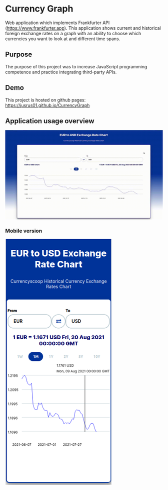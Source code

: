 # Currency Graph

Web application which implements Frankfurter API (https://www.frankfurter.app). This application shows current and historical foreign exchange rates on a graph
with an ability to choose which currencies you want to look at and different time spans.

## Purpose
The purpose of this project was to increase JavaScript programming competence and practice integrating third-party APIs.

## Demo
This project is hosted on github pages: https://jusrus01.github.io/CurrencyGraph

## Application usage overview
![Should be a gif from assets folder](assets/app.gif)
### Mobile version
![Should be an image with mobile layout](assets/mobile.png)
